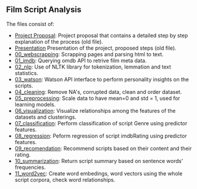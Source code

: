 ## Film Script Analysis
The files consist of:
- [Project Proposal](https://github.com/luisecastro/dataInc/blob/master/project_proposal.pdf): Project proposal that contains a detailed step by step explanation of the process (old file).
- [Presentation](https://github.com/luisecastro/dataInc/blob/master/script_analysis.pdf) Presentation of the project, proposed steps (old file).
- [00_webscrapping](https://github.com/luisecastro/film_script_analysis/blob/master/00_webscrapping.ipynb): Scrapping pages and parsing html to text.
- [01_imdb](https://github.com/luisecastro/film_script_analysis/blob/master/01_imdb.ipynb): Querying omdb API to retrive film meta data.
- [02_nlp](https://github.com/luisecastro/film_script_analysis/blob/master/02_nlp.ipynb): Use of NLTK library for tokenization, lemmation and text statistics.
- [03_watson](https://github.com/luisecastro/film_script_analysis/blob/master/03_watson.ipynb): Watson API interface to perform personality insights on the scripts.
- [04_cleaning](https://github.com/luisecastro/film_script_analysis/blob/master/04_cleaning.ipynb): Remove NA's, corrupted data, clean and order dataset.
- [05_preprocessing](https://github.com/luisecastro/film_script_analysis/blob/master/05_preprocessing.ipynb): Scale data to have mean=0 and std = 1, used for learning models.
- [06_visualization](https://github.com/luisecastro/film_script_analysis/blob/master/06_visualization.ipynb): Visualize relationships among the features of the datasets and clusterings.
- [07_classification](https://github.com/luisecastro/film_script_analysis/blob/master/07_classification.ipynb): Perform classification of script Genre using predictor features.
- [08_regression](https://github.com/luisecastro/film_script_analysis/blob/master/08_regression.ipynb): Peform regression of script imdbRating using predictor features.
- [09_recomendation](https://github.com/luisecastro/film_script_analysis/blob/master/09_recommendation.ipynb): Recommend scripts based on their content and their rating.
- [10_summarization](https://github.com/luisecastro/film_script_analysis/blob/master/10_summarization.ipynb): Return script summary based on sentence words' frequencies.
- [11_word2vec](https://github.com/luisecastro/film_script_analysis/blob/master/11_word2vec.ipynb): Create word embedings, word vectors using the whole script corpora, check word relationships.
